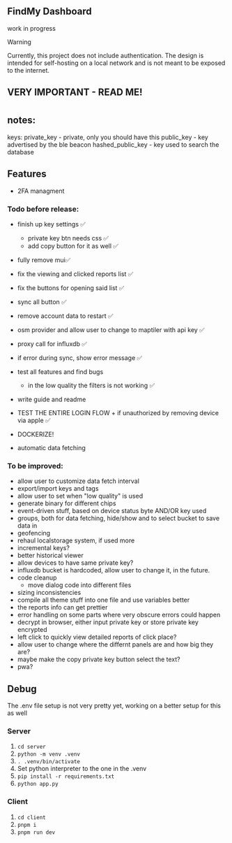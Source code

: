 ## FindMy Dashboard
work in progress


> [!WARNING]  
> Currently, this project does not include authentication. The design is intended for self-hosting on a local network and is not meant to be exposed to the internet.

## VERY IMPORTANT - READ ME!
<b>  </b>
#

## notes:

keys:
private_key - private, only you should have this
public_key - key advertised by the ble beacon
hashed_public_key - key used to search the database


## Features
- 2FA managment

### Todo before release:
- finish up key settings ✅
    - private key btn needs css ✅
    - add copy button for it as well ✅
- fully remove mui✅
- fix the viewing and clicked reports list ✅
- fix the buttons for opening said list ✅
- sync all button ✅
- remove account data to restart ✅
- osm provider and allow user to change to maptiler with api key ✅
- proxy call for influxdb ✅
- if error during sync, show error message ✅


- test all features and find bugs
    - in the low quality the filters is not working ✅
- write guide and readme
- TEST THE ENTIRE LOGIN FLOW + if unauthorized by removing device via apple ✅
- DOCKERIZE!
- automatic data fetching

### To be improved:
- allow user to customize data fetch interval
- export/import keys and tags
- allow user to set when "low quality" is used
- generate binary for different chips
- event-driven stuff, based on device status byte AND/OR key used
- groups, both for data fetching, hide/show and to select bucket to save data in
- geofencing
- rehaul localstorage system, if used more
- incremental keys?
- better historical viewer
- allow devices to have same private key?
- influxdb bucket is hardcoded, allow user to change it, in the future.
- code cleanup
    - move dialog code into different files
- sizing inconsistencies
- compile all theme stuff into one file and use variables better
- the reports info can get prettier
- error handling on some parts where very obscure errors could happen
- decrypt in browser, either input private key or store private key encrypted
- left click to quickly view detailed reports of click place?
- allow user to change where the differnt panels are and how big they are?
- maybe make the copy private key button select the text?
- pwa?

## Debug

The .env file setup is not very pretty yet, working on a better setup for this as well

### Server

1. `cd server`
2. `python -m venv .venv`
3. `. .venv/bin/activate`
4. Set python interpreter to the one in the .venv
5. `pip install -r requirements.txt`
6. `python app.py`

### Client

1. `cd client`
2. `pnpm i`
3. `pnpm run dev`

